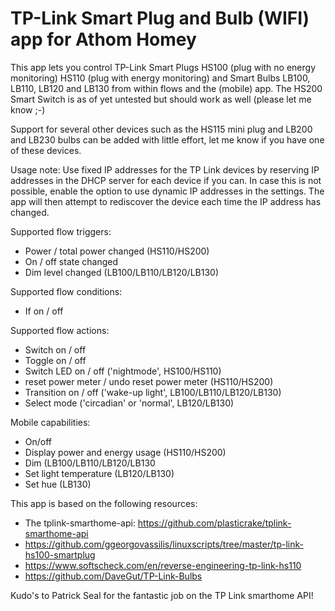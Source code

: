 # TP-Link Smart Plug and Bulb (WIFI) app for Athom Homey

This app lets you control TP-Link Smart Plugs HS100 (plug with no energy monitoring) HS110 (plug with energy monitoring) and Smart Bulbs LB100, LB110, LB120 and LB130 from within flows and the (mobile) app. The HS200 Smart Switch is as of yet untested but should work as well (please let me know ;-) 

Support for several other devices such as the HS115 mini plug and LB200 and LB230 bulbs can be added with little effort, let me know if you have one of these devices.

Usage note:
Use fixed IP addresses for the TP Link devices by reserving IP addresses in the DHCP server for each device if you can. In case this is not possible, enable the option to use dynamic IP addresses in the settings. The app will then attempt to rediscover the device each time the IP address has changed.

Supported flow triggers:

* Power / total power changed (HS110/HS200)
* On / off state changed
* Dim level changed (LB100/LB110/LB120/LB130)

Supported flow conditions:

* If on / off

Supported flow actions:

* Switch on / off
* Toggle on / off
* Switch LED on / off ('nightmode', HS100/HS110)
* reset power meter / undo reset power meter (HS110/HS200)
* Transition on / off ('wake-up light', LB100/LB110/LB120/LB130)
* Select mode ('circadian' or 'normal', LB120/LB130) 

Mobile capabilities:

* On/off
* Display power and energy usage (HS110/HS200)
* Dim (LB100/LB110/LB120/LB130
* Set light temperature (LB120/LB130)
* Set hue (LB130)

This app is based on the following resources:

* The tplink-smarthome-api: https://github.com/plasticrake/tplink-smarthome-api
* https://github.com/ggeorgovassilis/linuxscripts/tree/master/tp-link-hs100-smartplug
* https://www.softscheck.com/en/reverse-engineering-tp-link-hs110 
* https://github.com/DaveGut/TP-Link-Bulbs  

Kudo's to Patrick Seal for the fantastic job on the TP Link smarthome API!
